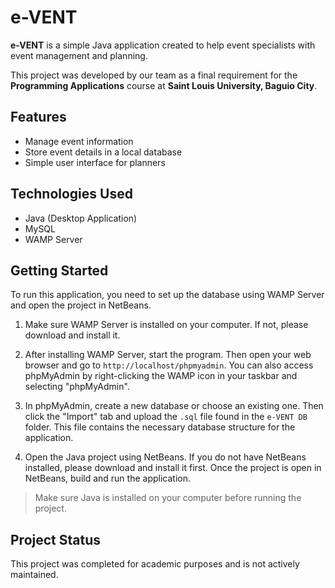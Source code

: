 # e-VENT

**e-VENT** is a simple Java application created to help event specialists with event management and planning.

This project was developed by our team as a final requirement for the **Programming Applications** course at **Saint Louis University, Baguio City**.

## Features

- Manage event information
- Store event details in a local database
- Simple user interface for planners

## Technologies Used

- Java (Desktop Application)
- MySQL
- WAMP Server

## Getting Started

To run this application, you need to set up the database using WAMP Server and open the project in NetBeans.

1. Make sure WAMP Server is installed on your computer. If not, please download and install it.

2. After installing WAMP Server, start the program. Then open your web browser and go to `http://localhost/phpmyadmin`. You can also access phpMyAdmin by right-clicking the WAMP icon in your taskbar and selecting "phpMyAdmin".

3. In phpMyAdmin, create a new database or choose an existing one. Then click the "Import" tab and upload the `.sql` file found in the `e-VENT DB` folder. This file contains the necessary database structure for the application.

4. Open the Java project using NetBeans. If you do not have NetBeans installed, please download and install it first. Once the project is open in NetBeans, build and run the application.

> Make sure Java is installed on your computer before running the project.

## Project Status

This project was completed for academic purposes and is not actively maintained.
